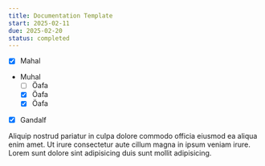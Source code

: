 ```yaml
---
title: Documentation Template
start: 2025-02-11
due: 2025-02-20
status: completed
---
```


- [x] Mahal
- Muhal
  - [ ] Öafa
  - [x] Öafa
  - [x] Öafa
- [x] Gandalf

Aliquip nostrud pariatur in culpa dolore commodo officia eiusmod ea aliqua enim amet. Ut irure consectetur aute cillum magna in ipsum veniam irure. Lorem sunt dolore sint adipisicing duis sunt mollit adipisicing.
